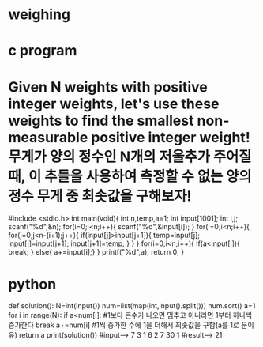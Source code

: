 # weighing
# c program
# Given N weights with positive integer weights, let's use these weights to find the smallest non-measurable positive integer weight! 무게가 양의 정수인 N개의 저울추가 주어질 때, 이 추들을 사용하여 측정할 수 없는 양의 정수 무게 중 최솟값을 구해보자!
#include <stdio.h>
int main(void){
	int n,temp,a=1;
	int input[1001];
	int i,j;
	scanf("%d",&n);
	for(i=0;i<n;i++){
		scanf("%d",&input[i]);
	}
	for(i=0;i<n;i++){
		for(j=0;j<n-(i+1);j++){
			if(input[j]>input[j+1]){
				temp=input[j];
				input[j]=input[j+1];
				input[j+1]=temp;
			}
		}
	}
	for(i=0;i<n;i++){
		if(a<input[i]){
			break;
		}
		else{
		a+=input[i];}
	}
	printf("%d",a);
	return 0;
}
# python
def solution():
    N=int(input())
    num=list(map(int,input().split()))
    num.sort()
    a=1
    for i in range(N):
        if a<num[i]: #1보다 큰수가 나오면 멈추고 아니라면 1부터 하나씩 증가한다
            break
        a+=num[i] #1씩 증가한 수에 1을 더해서 최솟값을 구함(a를 1로 둔이유)
    return a
print(solution())
#input--> 7  3 1 6 2 7 30 1
#result--> 21
